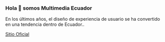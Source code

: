 ### Hola 👋 somos **Multimedia Ecuador**
En los últimos años, el diseño de experiencia de usuario se ha convertido en una tendencia dentro de Ecuador..

[Sitio Oficial](https://jsecuador.github.io)
